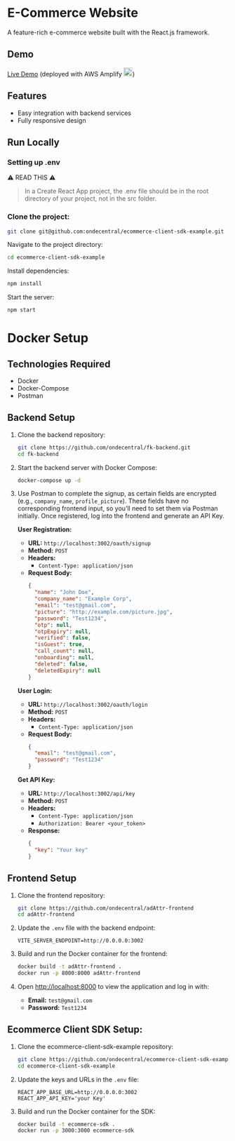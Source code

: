 # E-Commerce Website

A feature-rich e-commerce website built with the React.js framework.

## Demo

[Live Demo](https://demo.ondecentral.com) (deployed with AWS Amplify <img src="https://docs.amplify.aws/assets/logo-dark.svg" alt="Amplify Logo" width="20" height="20" style="margin-bottom:-5px;"/>)

## Features

- Easy integration with backend services
- Fully responsive design

## Run Locally

### Setting up .env

⚠️ READ THIS ⚠️
> In a Create React App project, the .env file should be in the root directory of your project, not in the src folder.

### Clone the project:

```bash
git clone git@github.com:ondecentral/ecommerce-client-sdk-example.git
```

Navigate to the project directory:

```bash
cd ecommerce-client-sdk-example
```

Install dependencies:

```bash
npm install
```

Start the server:

```bash
npm start
```
# Docker Setup
## Technologies Required

- Docker
- Docker-Compose
- Postman 

## Backend Setup

1. Clone the backend repository:

   ```bash
   git clone https://github.com/ondecentral/fk-backend.git
   cd fk-backend
   ```

2. Start the backend server with Docker Compose:

   ```bash
   docker-compose up -d
   ```

3. Use Postman to complete the signup, as certain fields are encrypted (e.g., `company_name`, `profile_picture`). These fields have no corresponding frontend input, so you’ll need to set them via Postman initially. Once registered, log into the frontend and generate an API Key.

   **User Registration:**
   - **URL:** `http://localhost:3002/oauth/signup`
   - **Method:** `POST`
   - **Headers:**
     - `Content-Type: application/json`
   - **Request Body:**
     ```json
     {
       "name": "John Doe",
       "company_name": "Example Corp",
       "email": "test@gmail.com",
       "picture": "http://example.com/picture.jpg",
       "password": "Test1234",
       "otp": null,
       "otpExpiry": null,
       "verified": false,
       "isGuest": true,
       "call_count": null,
       "onboarding": null,
       "deleted": false,
       "deletedExpiry": null
     }
     ```

   **User Login:**
   - **URL:** `http://localhost:3002/oauth/login`
   - **Method:** `POST`
   - **Headers:**
     - `Content-Type: application/json`
   - **Request Body:**
     ```json
     {
       "email": "test@gmail.com",
       "password": "Test1234"
     }
     ```

   **Get API Key:**
   - **URL:** `http://localhost:3002/api/key`
   - **Method:** `POST`
   - **Headers:**
     - `Content-Type: application/json`
     - `Authorization: Bearer <your_token>`
   - **Response:**
     ```json
     {
       "key": "Your key"
     }
     ```

## Frontend Setup

1. Clone the frontend repository:

   ```bash
   git clone https://github.com/ondecentral/adAttr-frontend
   cd adAttr-frontend
   ```

2. Update the `.env` file with the backend endpoint:

   ```env
   VITE_SERVER_ENDPOINT=http://0.0.0.0:3002
   ```

3. Build and run the Docker container for the frontend:

   ```bash
   docker build -t adAttr-frontend .
   docker run -p 8000:8000 adAttr-frontend
   ```

4. Open [http://localhost:8000](http://localhost:8000) to view the application and log in with:
   - **Email:** `test@gmail.com`
   - **Password:** `Test1234`

## Ecommerce Client SDK Setup:

1. Clone the ecommerce-client-sdk-example repository:

   ```bash
   git clone https://github.com/ondecentral/ecommerce-client-sdk-example
   cd ecommerce-client-sdk-example
   ```

2. Update the keys and URLs in the `.env` file:

   ```env
   REACT_APP_BASE_URL=http://0.0.0.0:3002
   REACT_APP_API_KEY='your Key'
   ```

3. Build and run the Docker container for the SDK:

   ```bash
   docker build -t ecommerce-sdk .
   docker run -p 3000:3000 ecommerce-sdk
   ```
